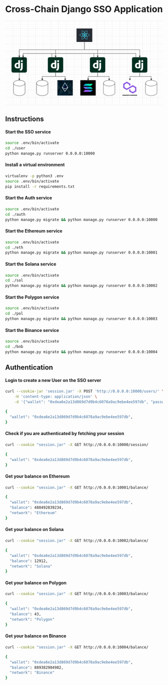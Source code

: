# Cross-Chain Django SSO Application

![architecture.png](./architecture.png)

## Instructions

#### Start the SSO service
```bash
source .env/bin/activate
cd ./user
python manage.py runserver 0.0.0.0:10000
```

#### Install a virtual environment
```bash
virtualenv -p python3 .env
source .env/bin/activate
pip install -r requirements.txt
```

#### Start the Auth service
```bash
source .env/bin/activate
cd ./auth
python manage.py migrate && python manage.py runserver 0.0.0.0:10000
```

#### Start the Ethereum service
```bash
source .env/bin/activate
cd ./eth
python manage.py migrate && python manage.py runserver 0.0.0.0:10001
```

#### Start the Solana service
```bash
source .env/bin/activate
cd ./sol
python manage.py migrate && python manage.py runserver 0.0.0.0:10002
```

#### Start the Polygon service
```bash
source .env/bin/activate
cd ./pol
python manage.py migrate && python manage.py runserver 0.0.0.0:10003
```

#### Start the Binance service
```bash
source .env/bin/activate
cd ./bnb
python manage.py migrate && python manage.py runserver 0.0.0.0:10004
```

## Authentication

#### Login to create a new User on the SSO server
```bash
curl --cookie-jar 'session.jar' -X POST 'http://0.0.0.0:10000/users/' \
    -H 'content-type: application/json' \
    -d '{"wallet": "0xdea6e2a13d869d7d9b4c6078a9ac9ebe4ee597db", "password": "loremipsumdolor"}'
```
```bash
{
  "wallet": "0xdea6e2a13d869d7d9b4c6078a9ac9ebe4ee597db",
}
```

#### Check if you are authenticated by fetching your session
```bash
curl --cookie "session.jar" -X GET http://0.0.0.0:10000/session/
```
```bash
{
  "wallet": "0xdea6e2a13d869d7d9b4c6078a9ac9ebe4ee597db",
}
```

#### Get your balance on Ethereum
```bash
curl --cookie "session.jar" -X GET http://0.0.0.0:10001/balance/
```
```bash
{
  "wallet": "0xdea6e2a13d869d7d9b4c6078a9ac9ebe4ee597db",
  "balance": 488492839234,
  "network": "Ethereum"
}
```

#### Get your balance on Solana
```bash
curl --cookie "session.jar" -X GET http://0.0.0.0:10002/balance/
```
```bash
{
  "wallet": "0xdea6e2a13d869d7d9b4c6078a9ac9ebe4ee597db",
  "balance": 12912,
  "network": "Solana"
}
```

#### Get your balance on Polygon
```bash
curl --cookie "session.jar" -X GET http://0.0.0.0:10003/balance/
```
```bash
{
  "wallet": "0xdea6e2a13d869d7d9b4c6078a9ac9ebe4ee597db",
  "balance": 43,
  "network": "Polygon"
}
```

#### Get your balance on Binance
```bash
curl --cookie "session.jar" -X GET http://0.0.0.0:10004/balance/
```
```bash
{
  "wallet": "0xdea6e2a13d869d7d9b4c6078a9ac9ebe4ee597db",
  "balance": 889382984982,
  "network": "Binance"
}
```
